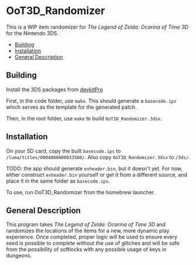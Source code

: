 # OoT3D_Randomizer

This is a WIP item randomizer for _The Legend of Zelda: Ocarina of Time 3D_ for the Nintendo 3DS.

* [Building](#building)
* [Installation](#installation)
* [General Description](#general-description)

## Building

Install the 3DS packages from [devkitPro](https://devkitpro.org/wiki/Getting_Started)

First, in the code folder, use ```make```. This should generate a ```basecode.ips``` which serves as the template for the generated patch.

Then, in the root folder, use ```make``` to build ```OoT3D_Randomizer.3dsx```.

## Installation

On your SD card, copy the built ```basecode.ips``` to ```/luma/titles/0004000000033500/```. Also copy ```OoT3D_Randomizer.3dsx``` to ```/3ds/```.

TODO: the app should generate ```exheader.bin```, but it doesn't yet. For now, either construct ```exheader.bin``` yourself or get it from a different source, and place it in the same folder as ```basecode.ips```.

To use, run OoT3D_Randomizer from the homebrew launcher.

## General Description

This program takes _The Legend of Zelda: Ocarina of Time 3D_ and randomizes the locations of the items for a new, more dynamic play experience.
Once completed, proper logic will be used to ensure every seed is possible to complete without the use of glitches and will be safe from the possibility of softlocks with any possible usage of keys in dungeons.
